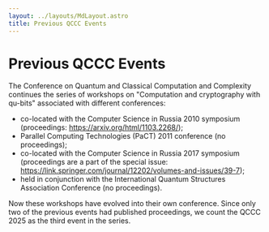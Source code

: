 ```yaml
---
layout: ../layouts/MdLayout.astro
title: Previous QCCC Events
---
```


# Previous QCCC Events

The Conference on Quantum and Classical Computation and Complexity continues the series of workshops on "Computation and cryptography with qu-bits" associated with different conferences:
- co-located with the Computer Science in Russia 2010 symposium (proceedings: https://arxiv.org/html/1103.2268/);
- Parallel Computing Technologies (PaCT) 2011 conference (no proceedings);
- co-located with the Computer Science in Russia 2017 symposium (proceedings are a part of the special issue: https://link.springer.com/journal/12202/volumes-and-issues/39-7);
- held in conjunction with the International Quantum Structures Association Conference (no proceedings).

Now these workshops have evolved into their own conference. Since only two of the previous events had published proceedings, we count the QCCC 2025 as the third event in the series.

